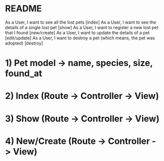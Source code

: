 # README

As a User, I want to see all the lost pets [index]
As a User, I want to see the details of a single lost pet [show]
As a User, I want to register a new lost pet that I found [new/create]
As a User, I want to update the details of a pet [edit/update]
As a User, I want to destroy a pet (which means, the pet was adopted) [destroy]

# 1) Pet model -> name, species, size, found_at
# 2) Index (Route -> Controller -> View)
# 3) Show (Route -> Controller -> View)
# 4) New/Create (Route -> Controller -> View)
